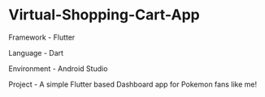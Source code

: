 # Virtual-Shopping-Cart-App
Framework - Flutter 

Language - Dart

Environment - Android Studio

Project - A simple Flutter based Dashboard app for Pokemon fans like me!
